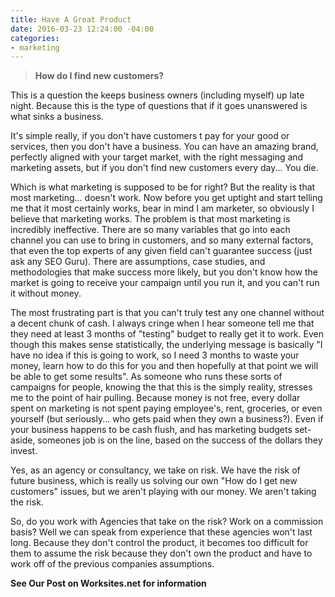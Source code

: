 ```yaml
---
title: Have A Great Product
date: 2016-03-23 12:24:00 -04:00
categories:
- marketing
---
```


> **How do I find new customers?**

This is a question the keeps business owners (including myself) up late night.  Because this is the type of questions that if it goes unanswered is what sinks a business. 

It's simple really, if you don't have customers t pay for your good or services, then you don't have a business. You can have an amazing brand, perfectly aligned with your target market, with the right messaging and marketing assets, but if you don't find new customers every day... You die.

Which is what marketing is supposed to be for right? But the reality is that most marketing... doesn't work. Now before you get uptight and start telling me that it most certainly works, bear in mind I am marketer, so obviously I believe that marketing works. The problem is that most marketing is incredibly ineffective. There are so many variables that go into each channel you can use to bring in customers, and so many external factors, that even the top experts of any given field can't guarantee success (just ask any SEO Guru). There are assumptions, case studies, and methodologies that make success more likely, but you don't know how the market is going to receive your campaign until you run it, and you can't run it without money. 

The most frustrating part is that you can't truly test any one channel without a decent chunk of cash. I always cringe when I hear someone tell me that they need at least 3 months of "testing" budget to really get it to work. Even though this makes sense statistically, the underlying message is basically "I have no idea if this is going to work, so I need 3 months to waste your money, learn how to do this for you and then hopefully at that point we will be able to get some results". As someone who runs these sorts of campaigns for people, knowing the that this is the simply reality, stresses me to the point of hair pulling. Because money is not free, every dollar spent on marketing is not spent paying employee's, rent, groceries, or even yourself (but seriously... who gets paid when they own a business?). Even if your business happens to be cash flush, and has marketing budgets set-aside, someones job is on the line, based on the success of the dollars they invest.

Yes, as an agency or consultancy, we take on risk. We have the risk of future business, which is really us solving our own "How do I get new customers" issues, but we aren't playing with our money. We aren't taking the risk.

So, do you work with Agencies that take on the risk? Work on a commission basis? Well we can speak from experience that these agencies won't last long. Because they don't control the product, it becomes too difficult for them to assume the risk because they don't own the product and have to work off of the previous companies assumptions.

**See Our Post on Worksites.net for information**